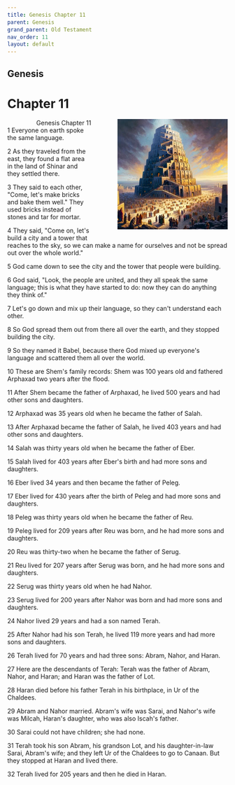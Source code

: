```yaml
---
title: Genesis Chapter 11
parent: Genesis
grand_parent: Old Testament
nav_order: 11
layout: default
---
```


## Genesis

# Chapter 11

<div style="clear: both; text-align: right;">
    <div style="max-width: 50%; height: auto; float: right; margin: 0 0 10px 10px; padding-left: 10%;">
        <img src="/assets/Image/Genesis/500/11.jpg" alt="Genesis Chapter 11" class="chapter-image">
    </div>
    <figcaption style="font-size: 14px; text-align: right;">Genesis Chapter 11</figcaption>
</div>
1 Everyone on earth spoke the same language.

2 As they traveled from the east, they found a flat area in the land of Shinar and they settled there.

3 They said to each other, "Come, let's make bricks and bake them well." They used bricks instead of stones and tar for mortar.

4 They said, "Come on, let's build a city and a tower that reaches to the sky, so we can make a name for ourselves and not be spread out over the whole world."

5 God came down to see the city and the tower that people were building.

6 God said, "Look, the people are united, and they all speak the same language; this is what they have started to do: now they can do anything they think of."

7 Let's go down and mix up their language, so they can't understand each other.

8 So God spread them out from there all over the earth, and they stopped building the city.

9 So they named it Babel, because there God mixed up everyone's language and scattered them all over the world.

10 These are Shem's family records: Shem was 100 years old and fathered Arphaxad two years after the flood.

11 After Shem became the father of Arphaxad, he lived 500 years and had other sons and daughters.

12 Arphaxad was 35 years old when he became the father of Salah.

13 After Arphaxad became the father of Salah, he lived 403 years and had other sons and daughters.

14 Salah was thirty years old when he became the father of Eber.

15 Salah lived for 403 years after Eber's birth and had more sons and daughters.

16 Eber lived 34 years and then became the father of Peleg.

17 Eber lived for 430 years after the birth of Peleg and had more sons and daughters.

18 Peleg was thirty years old when he became the father of Reu.

19 Peleg lived for 209 years after Reu was born, and he had more sons and daughters.

20 Reu was thirty-two when he became the father of Serug.

21 Reu lived for 207 years after Serug was born, and he had more sons and daughters.

22 Serug was thirty years old when he had Nahor.

23 Serug lived for 200 years after Nahor was born and had more sons and daughters.

24 Nahor lived 29 years and had a son named Terah.

25 After Nahor had his son Terah, he lived 119 more years and had more sons and daughters.

26 Terah lived for 70 years and had three sons: Abram, Nahor, and Haran.

27 Here are the descendants of Terah: Terah was the father of Abram, Nahor, and Haran; and Haran was the father of Lot.

28 Haran died before his father Terah in his birthplace, in Ur of the Chaldees.

29 Abram and Nahor married. Abram's wife was Sarai, and Nahor's wife was Milcah, Haran's daughter, who was also Iscah's father.

30 Sarai could not have children; she had none.

31 Terah took his son Abram, his grandson Lot, and his daughter-in-law Sarai, Abram's wife; and they left Ur of the Chaldees to go to Canaan. But they stopped at Haran and lived there.

32 Terah lived for 205 years and then he died in Haran.


